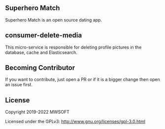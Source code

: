 ## Superhero Match
Superhero Match is an open source dating app.

## consumer-delete-media
This micro-service is responsible for deleting profile pictures in the database, cache and Elasticsearch. 

## Becoming Contributor
If you want to contribute, just open a PR or if it is a bigger change then open an issue first.

## License
Copyright 2019-2022 MWSOFT

Licensed under the GPLv3: http://www.gnu.org/licenses/gpl-3.0.html